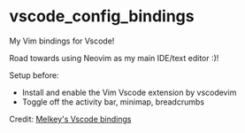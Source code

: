 # vscode_config_bindings
My Vim bindings for Vscode!

Road towards using Neovim as my main IDE/text editor :)!

Setup before:
- Install and enable the Vim Vscode extension by vscodevim
- Toggle off the activity bar, minimap, breadcrumbs

Credit: [Melkey's Vscode bindings](https://github.com/Melkeydev/vscode_bindings)
